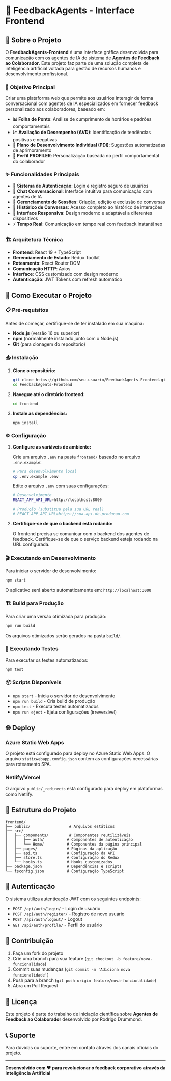 # 🚀 FeedbackAgents - Interface Frontend

## 📖 Sobre o Projeto

O **FeedbackAgents-Frontend** é uma interface gráfica desenvolvida para comunicação com os agentes de IA do sistema de **Agentes de Feedback ao Colaborador**. Este projeto faz parte de uma solução completa de inteligência artificial voltada para gestão de recursos humanos e desenvolvimento profissional.

### 🎯 Objetivo Principal

Criar uma plataforma web que permite aos usuários interagir de forma conversacional com agentes de IA especializados em fornecer feedback personalizado aos colaboradores, baseado em:

- **📊 Folha de Ponto**: Análise de cumprimento de horários e padrões comportamentais
- **📈 Avaliação de Desempenho (AVD)**: Identificação de tendências positivas e negativas
- **🎯 Plano de Desenvolvimento Individual (PDI)**: Sugestões automatizadas de aprimoramento
- **👤 Perfil PROFILER**: Personalização baseada no perfil comportamental do colaborador

### ✨ Funcionalidades Principais

- 🔐 **Sistema de Autenticação**: Login e registro seguro de usuários
- 💬 **Chat Conversacional**: Interface intuitiva para comunicação com agentes de IA
- 📝 **Gerenciamento de Sessões**: Criação, edição e exclusão de conversas
- 🔄 **Histórico de Conversas**: Acesso completo ao histórico de interações
- 📱 **Interface Responsiva**: Design moderno e adaptável a diferentes dispositivos
- ⚡ **Tempo Real**: Comunicação em tempo real com feedback instantâneo

### 🏗️ Arquitetura Técnica

- **Frontend**: React 19 + TypeScript
- **Gerenciamento de Estado**: Redux Toolkit
- **Roteamento**: React Router DOM
- **Comunicação HTTP**: Axios
- **Interface**: CSS customizado com design moderno
- **Autenticação**: JWT Tokens com refresh automático

## 🚀 Como Executar o Projeto

### 📋 Pré-requisitos

Antes de começar, certifique-se de ter instalado em sua máquina:

- **Node.js** (versão 16 ou superior)
- **npm** (normalmente instalado junto com o Node.js)
- **Git** (para clonagem do repositório)

### 📥 Instalação

1. **Clone o repositório:**
   ```bash
   git clone https://github.com/seu-usuario/FeedbackAgents-Frontend.git
   cd FeedbackAgents-Frontend
   ```

2. **Navegue até o diretório frontend:**
   ```bash
   cd frontend
   ```

3. **Instale as dependências:**
   ```bash
   npm install
   ```

### ⚙️ Configuração

1. **Configure as variáveis de ambiente:**
   
   Crie um arquivo `.env` na pasta `frontend/` baseado no arquivo `.env.example`:
   ```bash
   # Para desenvolvimento local
   cp .env.example .env
   ```
   
   Edite o arquivo `.env` com suas configurações:
   ```bash
   # Desenvolvimento
   REACT_APP_API_URL=http://localhost:8000
   
   # Produção (substitua pela sua URL real)
   # REACT_APP_API_URL=https://sua-api-de-producao.com
   ```

2. **Certifique-se de que o backend está rodando:**
   
   O frontend precisa se comunicar com o backend dos agentes de feedback. Certifique-se de que o serviço backend esteja rodando na URL configurada.

### 🎬 Executando em Desenvolvimento

Para iniciar o servidor de desenvolvimento:

```bash
npm start
```

O aplicativo será aberto automaticamente em: `http://localhost:3000`

### 🏗️ Build para Produção

Para criar uma versão otimizada para produção:

```bash
npm run build
```

Os arquivos otimizados serão gerados na pasta `build/`.

### 🧪 Executando Testes

Para executar os testes automatizados:

```bash
npm test
```

### 📦 Scripts Disponíveis

- `npm start` - Inicia o servidor de desenvolvimento
- `npm run build` - Cria build de produção
- `npm test` - Executa testes automatizados
- `npm run eject` - Ejeta configurações (irreversível)

## 🌐 Deploy

### Azure Static Web Apps

O projeto está configurado para deploy no Azure Static Web Apps. O arquivo `staticwebapp.config.json` contém as configurações necessárias para roteamento SPA.

### Netlify/Vercel

O arquivo `public/_redirects` está configurado para deploy em plataformas como Netlify.

## 🔧 Estrutura do Projeto

```
frontend/
├── public/                 # Arquivos estáticos
├── src/
│   ├── components/         # Componentes reutilizáveis
│   │   ├── auth/          # Componentes de autenticação
│   │   └── Home/          # Componentes da página principal
│   ├── pages/             # Páginas da aplicação
│   ├── api.ts             # Configuração da API
│   ├── store.ts           # Configuração do Redux
│   └── hooks.ts           # Hooks customizados
├── package.json           # Dependências e scripts
└── tsconfig.json          # Configuração TypeScript
```

## 🔐 Autenticação

O sistema utiliza autenticação JWT com os seguintes endpoints:

- `POST /api/auth/login/` - Login de usuário
- `POST /api/auth/register/` - Registro de novo usuário
- `POST /api/auth/logout/` - Logout
- `GET /api/auth/profile/` - Perfil do usuário

## 🤝 Contribuição

1. Faça um fork do projeto
2. Crie uma branch para sua feature (`git checkout -b feature/nova-funcionalidade`)
3. Commit suas mudanças (`git commit -m 'Adiciona nova funcionalidade'`)
4. Push para a branch (`git push origin feature/nova-funcionalidade`)
5. Abra um Pull Request

## 📝 Licença

Este projeto é parte do trabalho de iniciação científica sobre **Agentes de Feedback ao Colaborador** desenvolvido por Rodrigo Drummond.

## 📞 Suporte

Para dúvidas ou suporte, entre em contato através dos canais oficiais do projeto.

---

**Desenvolvido com ❤️ para revolucionar o feedback corporativo através da Inteligência Artificial**